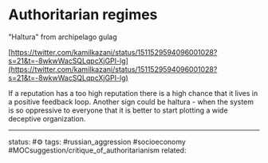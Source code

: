 # Authoritarian regimes 
"Haltura" from archipelago gulag

[https://twitter.com/kamilkazani/status/1511529594096001028?s=21&t=-8wkwWacSQLqpcXjGPI-lg](https://twitter.com/kamilkazani/status/1511529594096001028?s=21&t=-8wkwWacSQLqpcXjGPI-lg)

If a reputation has a too high reputation there is a high chance that it lives in a positive feedback loop.
Another sign could be haltura - when the system is so oppressive to everyone that it is better to start plotting a wide deceptive organization.


---
status: #⚙️ 
tags: #russian_aggression #socioeconomy #MOCsuggestion/critique_of_authoritarianism
related: 



